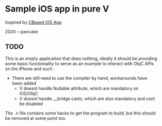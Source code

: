 Sample iOS app in pure V
========================

Inspired by [CBased iOS App](https://github.com/richardjrossiii/CBasediOSApp)

2020 --pancake

TODO
----

This is an empty application that does nothing, ideally it should be providing
some basic functionality to serve as an example to interact with ObjC APIs on
the iPhone and such.

* There are still need to use the compiler by hand, workarounds have been added
  * V doesnt handle Nullable attribute, which are mandatory on iOS/ObjC
  * V doesnt handle __bridge casts, which are also mandatory and cant be disabled

The `.h` file contains some hacks to get the program to build, but this should
be removed at some point too.

